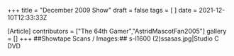 +++
title = "December 2009 Show"
draft = false
tags = [ ]
date = 2021-12-10T12:33:33Z

[Article]
contributors = ["The 64th Gamer","AstridMascotFan2005"]
gallery = []
+++
##Showtape Scans / Images:##
<gallery>
s-l1600 (2)ssasas.jpg|Studio C DVD
</gallery>